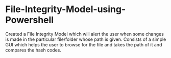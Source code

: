 # File-Integrity-Model-using-Powershell
Created a File Integrity Model which will alert the user when some changes is made in the particular file/folder whose path is given. Consists of a simple GUI which helps the user to browse for the file and takes the path of it and compares the hash codes.
